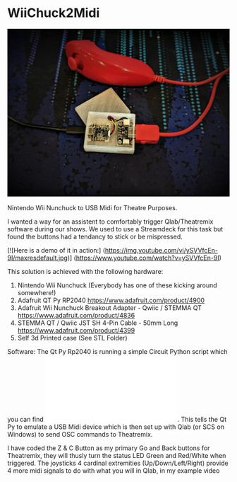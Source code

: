 # WiiChuck2Midi
![WiiChuck2Midi](/images/Wiichuck.jpg)



 Nintendo Wii Nunchuck to USB Midi for Theatre Purposes.
 
I wanted a way for an assistent to comfortably trigger Qlab/Theatremix software during our shows. We used to use a Streamdeck for this task but found the buttons had a tendancy to stick or be mispressed.

[![Here is a demo of it in action:]
(https://img.youtube.com/vi/ySVVfcEn-9I/maxresdefault.jpg)]
(https://www.youtube.com/watch?v=ySVVfcEn-9I)

This solution is achieved with the following hardware:

1. Nintendo Wii Nunchuck (Everybody has one of these kicking around somewhere!)
2. Adafruit QT Py RP2040 https://www.adafruit.com/product/4900
3. Adafruit Wii Nunchuck Breakout Adapter - Qwiic / STEMMA QT https://www.adafruit.com/product/4836
4. STEMMA QT / Qwiic JST SH 4-Pin Cable - 50mm Long https://www.adafruit.com/product/4399
5. Self 3d Printed case (See STL Folder)

Software:
The Qt Py Rp2040 is running a simple Circuit Python script which you can find ![here](/code.py).
This tells the Qt Py to emulate a USB Midi device which is then set up with Qlab (or SCS on Windows) to send OSC commands to Theatremix.

I have coded the Z & C Button as my primary Go and Back buttons for Theatremix, they will thusly turn the status LED Green and Red/White when triggered.
The joysticks 4 cardinal extremities (Up/Down/Left/Right) provide 4 more midi signals to do with what you will in Qlab, in my example video 
